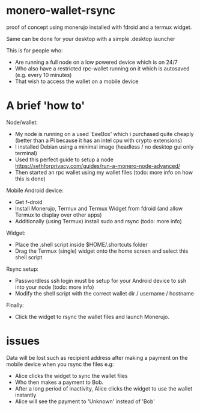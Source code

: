 # monero-wallet-rsync
proof of concept using monerujo installed with fdroid and a termux widget. 

Same can be done for your desktop with a simple .desktop launcher 

This is for people who:
- Are running a full node on a low powered device which is on 24/7
- Who also have a restricted rpc-wallet running on it which is autosaved (e.g. every 10 minutes)
- That wish to access the wallet on a mobile device

# A brief 'how to'
Node/wallet:
  - My node is running on a used 'EeeBox' which i purchased quite cheaply (better than a Pi because it has an intel cpu with crypto extensions)
  - I installed Debian using a minimal image (headless / no desktop gui only terminal)
  - Used this perfect guide to setup a node https://sethforprivacy.com/guides/run-a-monero-node-advanced/
  - Then started an rpc wallet using my wallet files (todo: more info on how this is done)

Mobile Android device:
  - Get f-droid
  - Install Monerujo, Termux and Termux Widget from fdroid (and allow Termux to display over other apps)
  - Additionally (using Termux) install sudo and rsync (todo: more info)

Widget:
  - Place the .shell script inside $HOME/.shortcuts folder
  - Drag the Termux (single) widget onto the home screen and select this shell script

Rsync setup:
  - Passwordless ssh login must be setup for your Android device to ssh into your node (todo: more info)
  - Modify the shell script with the correct wallet dir / username / hostname 

Finally:
  - Click the widget to rsync the wallet files and launch Monerujo.

# issues

Data will be lost such as recipient address after making a payment on the mobile device when you rsync the files e.g:
- Alice clicks the widget to sync the wallet files
- Who then makes a payment to Bob.
- After a long period of inactivity, Alice clicks the widget to use the wallet instantly
- Alice will see the payment to 'Unknown' instead of 'Bob'  

